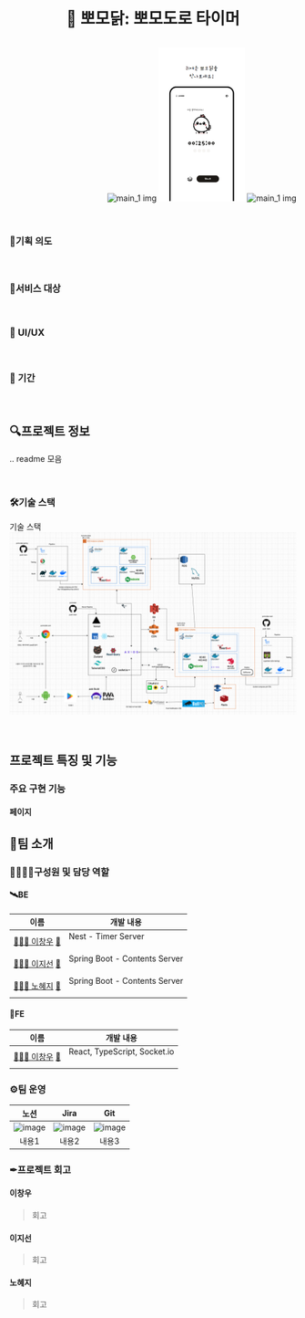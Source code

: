 <h1 style="text-align: center;">🐥 뽀모닭: 뽀모도로 타이머</h1>

<div style="display:flex; flex-flow: row wrap; justify-content:center; gap:6px;">
</div>

<p align="end" width="100%">
<img src="https://d2quahb2ygxiv.cloudfront.net/c6b6dc92b5b1ca2b81459.png" alt="main_1 img" width="30%"/>
<img src="./images/1.png" alt="main_1 img" width="30%"/>
<img src="https://d2quahb2ygxiv.cloudfront.net/6b6dc92b5b1ca2b81459a.png" alt="main_1 img" width="30%" />
</p>

<br>

### 🤔기획 의도

> ####

<br>

### 🎯서비스 대상

<br>

### 🎨 UI/UX

<br>

### 📅 기간

> ####

<br>

## 🔍프로젝트 정보

.. readme 모음

<br>

### 🛠기술 스택

기술 스택
![기술스택](./images/architecture.png)

<br>

## 프로젝트 특징 및 기능

### 주요 구현 기능

#### 페이지

## 🤝팀 소개

### 🙋‍♂️🙋‍♀️구성원 및 담당 역할

#### 🛰BE

| 이름                                                                      | 개발 내용                                 |
| ------------------------------------------------------------------------- | ----------------------------------------- |
| [👨🏻‍💻 이창우](https://github.com/woo3145) [📧](mailto:lcwoo3145@gmail.com)  | Nest - Timer Server<br /><br />           |
| [👨🏻‍💻 이지선](https://github.com/js1171) [📧](mailto:bhd1171@naver.com)     | Spring Boot - Contents Server<br /><br /> |
| [👩🏻‍💻 노혜지](https://github.com/HyeJiRoh) [📧](mailto:shgpwl509@naver.com) | Spring Boot - Contents Server<br /><br /> |

#### 🌈FE

| 이름                                                                     | 개발 내용                                |
| ------------------------------------------------------------------------ | ---------------------------------------- |
| [👨🏻‍💻 이창우](https://github.com/woo3145) [📧](mailto:lcwoo3145@gmail.com) | React, TypeScript, Socket.io<br /><br /> |

### ⚙팀 운영

|    노션    |    Jira    |    Git     |
| :--------: | :--------: | :--------: |
| ![image]() | ![image]() | ![image]() |
|   내용1    |   내용2    |   내용3    |

### ✒프로젝트 회고

#### 이창우

> 회고

#### 이지선

> 회고

#### 노혜지

> 회고
